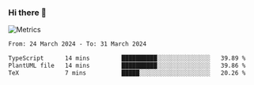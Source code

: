 ### Hi there 👋

![Metrics](https://github.com/radoapx/radoapx/blob/main/github-metrics.svg)

<!--START_SECTION:waka-->

```txt
From: 24 March 2024 - To: 31 March 2024

TypeScript      14 mins         ██████████░░░░░░░░░░░░░░░   39.89 %
PlantUML file   14 mins         ██████████░░░░░░░░░░░░░░░   39.86 %
TeX             7 mins          █████░░░░░░░░░░░░░░░░░░░░   20.26 %
```

<!--END_SECTION:waka-->

<!--
**radoapx/radoapx** is a ✨ _special_ ✨ repository because its `README.md` (this file) appears on your GitHub profile.

Here are some ideas to get you started:

- 🔭 I’m currently working on ...
- 🌱 I’m currently learning ...
- 👯 I’m looking to collaborate on ...
- 🤔 I’m looking for help with ...
- 💬 Ask me about ...
- 📫 How to reach me: ...
- 😄 Pronouns: ...
- ⚡ Fun fact: ...
-->
